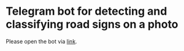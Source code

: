 # Telegram bot for detecting and classifying road signs on a photo

Please open the bot via [link](https://t.me/road_sign_classifier_bot).
